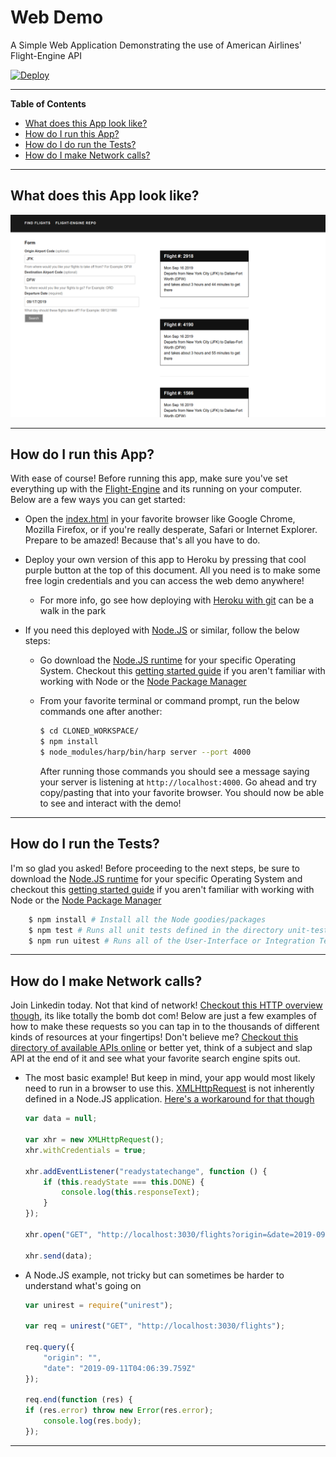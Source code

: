 # Web Demo
A Simple Web Application Demonstrating the use of American Airlines' Flight-Engine API

[![Deploy](https://www.herokucdn.com/deploy/button.png)](https://heroku.com/deploy)

---
**Table of Contents**

- [What does this App look like?](#user_interface)
- [How do I run this App?](#running_this_app)
- [How do I do run the Tests?](#tests_are_the_best)
- [How do I make Network calls?](#network_calls)

---

## What does this App look like? <a name="user_interface"></a>
![FlightFinderAppScreenShot](doc_assets/app_screenshot.png)

---
## How do I run this App? <a name="running_this_app"></a>
With ease of course! Before running this app, make sure you've set everything up with the [Flight-Engine](https://github.com/AmericanAirlines/Flight-Engine) and its running on your computer. Below are a few ways you can get started:

- Open the [index.html](index.html) in your favorite browser like Google Chrome, Mozilla Firefox, or if you're really desperate, Safari or Internet Explorer. Prepare to be amazed! Because that's all you have to do.

- Deploy your own version of this app to Heroku by pressing that cool purple button at the top of this document. All you need is to make some free login credentials and you can access the web demo anywhere! 
    
    - For more info, go see how deploying with [Heroku with git](https://devcenter.heroku.com/articles/git) can be a walk in the park

- If you need this deployed with [Node.JS](https://nodejs.org/en/docs/guides/getting-started-guide/) or similar, follow the below steps:

    - Go download the [Node.JS runtime](https://nodejs.org/en/download/) for your specific Operating System. Checkout this [getting started guide](https://nodejs.org/en/docs/guides/getting-started-guide/) if you aren't familiar with working with Node or the [Node Package Manager](https://docs.npmjs.com/about-npm/)
    
    - From your favorite terminal or command prompt, run the below commands one after another:
        ```sh
        $ cd CLONED_WORKSPACE/
        $ npm install
        $ node_modules/harp/bin/harp server --port 4000
        ```
        After running those commands you should see a message saying your server is listening at `http://localhost:4000`. Go ahead and try copy/pasting that into your favorite browser. You should now be able to see and interact with the demo!

---
## How do I run the Tests? <a name="tests_are_the_best"></a>
I'm so glad you asked! Before proceeding to the next steps, be sure to download the [Node.JS runtime](https://nodejs.org/en/download/) for your specific Operating System and checkout this [getting started guide](https://nodejs.org/en/docs/guides/getting-started-guide/) if you aren't familiar with working with Node or the [Node Package Manager](https://docs.npmjs.com/about-npm/)

```sh
    $ npm install # Install all the Node goodies/packages
    $ npm test # Runs all unit tests defined in the directory unit-tests/
    $ npm run uitest # Runs all of the User-Interface or Integration Tests defined in ui-tests/
```
---

## How do I make Network calls? <a name="network_calls"></a>
Join Linkedin today. Not that kind of network! [Checkout this HTTP overview though](https://developer.mozilla.org/en-US/docs/Web/HTTP/Overview), its like totally the bomb dot com! Below are just a few examples of how to make these requests so you can tap in to the thousands of different kinds of resources at your fingertips! Don't believe me? [Checkout this directory of available APIs online](https://www.programmableweb.com/apis/directory) or better yet, think of a subject and slap API at the end of it and see what your favorite search engine spits out.

- The most basic example! But keep in mind, your app would most likely need to run in a browser to use this. [XMLHttpRequest](https://developer.mozilla.org/en-US/docs/Web/API/XMLHttpRequest) is not inherently defined in a Node.JS application. [Here's a workaround for that though](https://www.npmjs.com/package/xmlhttprequest)
    ```javascript
    var data = null;

    var xhr = new XMLHttpRequest();
    xhr.withCredentials = true;

    xhr.addEventListener("readystatechange", function () {
        if (this.readyState === this.DONE) {
            console.log(this.responseText);
        }
    });

    xhr.open("GET", "http://localhost:3030/flights?origin=&date=2019-09-11T04%3A06%3A39.759Z");

    xhr.send(data);
    ```

- A Node.JS example, not tricky but can sometimes be harder to understand what's going on
    ```javascript
    var unirest = require("unirest");

    var req = unirest("GET", "http://localhost:3030/flights");

    req.query({
        "origin": "",
        "date": "2019-09-11T04:06:39.759Z"
    });

    req.end(function (res) {
    if (res.error) throw new Error(res.error);
        console.log(res.body);
    });
    ```
---